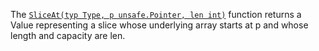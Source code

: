 The [`SliceAt(typ Type, p unsafe.Pointer, len int)`](/pkg/reflect#SliceAt) function
returns a Value representing a slice whose underlying array starts at p and whose
length and capacity are len.
